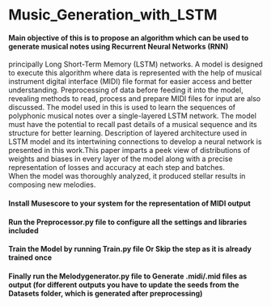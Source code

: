 # Music_Generation_with_LSTM
#### Main objective of this is to propose an algorithm which can be used to generate musical notes  using  Recurrent  Neural  Networks  (RNN)
principally Long  Short-Term  Memory  (LSTM)  networks.  A  model  is designed  to  execute  this  algorithm  where  data  is  represented with the help of musical instrument digital interface (MIDI) file format  for  easier  access  and  better  understanding. Preprocessing of data before feeding it into the model, revealing methods to read, process and prepare MIDI files for input are also discussed. 
The model used in this is used to learn the sequences  of  polyphonic  musical  notes  over  a  single-layered LSTM network. The model must have the potential to recall past details  of  a  musical sequence  and  its  structure  for  better learning. 
Description  of  layered  architecture  used  in LSTM model  and  its  intertwining  connections  to  develop  a  neural network is presented in this work.This paper imparts a peek view of distributions of weights and biases in every layer of the model along with a precise representation of losses and accuracy at  each  step  and  batches.  
When  the  model  was  thoroughly analyzed, it produced stellar results in composing new melodies.

#### Install Musescore to your system for the representation of MIDI output
#### Run the Preprocessor.py file to configure all the settings and libraries included
#### Train the Model by running Train.py file Or Skip the step as it is already trained once
#### Finally run the Melodygenerator.py file to Generate .midi/.mid files as output (for different outputs you have to update the seeds from the Datasets folder, which is generated after preprocessing)
